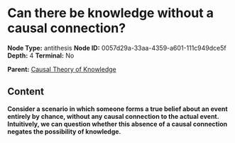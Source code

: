 # Can there be knowledge without a causal connection?

**Node Type:** antithesis
**Node ID:** 0057d29a-33aa-4359-a601-111c949dce5f
**Depth:** 4
**Terminal:** No

**Parent:** [Causal Theory of Knowledge](causal-theory-of-knowledge-synthesis-e589bc4a-d04c-4c88-94ca-6439d0b5fd61.md)

## Content

**Consider a scenario in which someone forms a true belief about an event entirely by chance, without any causal connection to the actual event. Intuitively, we can question whether this absence of a causal connection negates the possibility of knowledge.**
